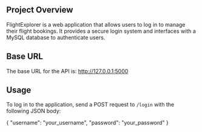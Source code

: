 ## Project Overview
FlightExplorer is a web application that allows users to log in to manage their flight bookings. It provides a secure login system and interfaces with a MySQL database to authenticate users.

## Base URL

The base URL for the API is: http://127.0.0.1:5000

## Usage
To log in to the application, send a POST request to `/login` with the following JSON body:

{
  "username": "your_username",
  "password": "your_password"
}
